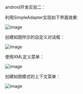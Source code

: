 android开发实验二：

利用SimpleAdapter实现如下界面效果:

![image]()

创建如图所示的自定义对话框：

![image]()

使用XML定义菜单：

![image]()

创建如图模式的上下文菜单：

![image]()

